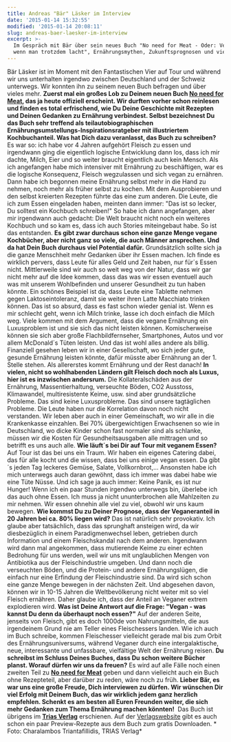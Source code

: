 ```yaml
---
title: Andreas "Bär" Läsker im Interview
date: '2015-01-14 15:32:55'
modified: '2015-01-14 20:08:11'
slug: andreas-baer-laesker-im-interview
excerpt: >-
  Im Gespräch mit Bär über sein neues Buch "No need for Meat - Oder: Vegan ist
  wenn man trotzdem lacht", Ernährungsmythen, Zukunftsprognosen und vielem mehr!
---
```


Bär Läsker ist im Moment mit den Fantastischen Vier auf Tour und während wir uns unterhalten irgendwo zwischen Deutschland und der Schweiz unterwegs. Wir konnten ihn zu seinem neuen Buch befragen und über vieles mehr. **Zuerst mal ein großes Lob zu Deinem neuen Buch [No need for Meat](https://www.thieme.de/de/rund-ums-buch-67217.htm), das ja heute offiziell erscheint. Wir durften vorher schon reinlesen und finden es total erfrischend, wie Du Deine Geschichte mit Rezepten und Deinen Gedanken zu Ernährung verbindest. Selbst bezeichnest Du das Buch sehr treffend als teilautobiographischen Ernährungsumstellungs-Inspirationsratgeber mit illustriertem Kochbuchanteil. Was hat Dich dazu veranlasst, das Buch zu schreiben?** Es war so: ich habe vor 4 Jahren aufgehört Fleisch zu essen und irgendwann ging die eigentlich logische Entwicklung dann los, dass ich mir dachte, Milch, Eier und so weiter braucht eigentlich auch kein Mensch. Als ich angefangen habe mich intensiver mit Ernährung zu beschäftigen, war es die logische Konsequenz, Fleisch wegzulassen und sich vegan zu ernähren. Dann habe ich begonnen meine Ernährung selbst mehr in die Hand zu nehmen, noch mehr als früher selbst zu kochen. Mit dem Ausprobieren und den selbst kreierten Rezepten führte das eine zum anderen. Die Leute, die ich zum Essen eingeladen haben, meinten dann immer: "Das ist so lecker, Du solltest ein Kochbuch schreiben!" So habe ich dann angefangen, aber mir irgendwann auch gedacht: Die Welt braucht nicht noch ein weiteres Kochbuch und so kam es, dass ich auch Stories miteingebaut habe. So ist das entstanden. **Es gibt zwar durchaus schon eine ganze Menge vegane Kochbücher, aber nicht ganz so viele, die auch Männer ansprechen. Und da hat Dein Buch durchaus viel Potential dafür.** Grundsätzlich sollte sich ja die ganze Menschheit mehr Gedanken über ihr Essen machen. Ich finde es wirklich pervers, dass Leute für alles Geld und Zeit haben, nur für´s Essen nicht. Mittlerweile sind wir auch so weit weg von der Natur, dass wir gar nicht mehr auf die Idee kommen, dass das was wir essen eventuell auch was mit unserem Wohlbefinden und unserer Gesundheit zu tun haben könnte. Ein schönes Beispiel ist da, dass Leute eine Tablette nehmen gegen Laktoseintoleranz, damit sie weiter ihren Latte Macchiato trinken können. Das ist so absurd, dass es fast schon wieder genial ist. Wenn es mir schlecht geht, wenn ich Milch trinke, lasse ich doch einfach die Milch weg. Viele kommen mit dem Argument, dass die vegane Ernährung ein Luxusproblem ist und sie sich das nicht leisten können. Komischerweise können sie sich aber große Flachbildfernseher, Smartphones, Autos und vor allem McDonald´s Tüten leisten. Und das ist wohl alles andere als billig. Finanziell gesehen leben wir in einer Gesellschaft, wo sich jeder gute, gesunde Ernährung leisten könnte, dafür müsste aber Ernährung an der 1. Stelle stehen. Als allererstes kommt Ernährung und der Rest danach! **In vielen, nicht so wohlhabenden Ländern gilt Fleisch doch noch als Luxus, hier ist es inzwischen andersrum.** Die Kollateralschäden aus der Ernährung, Massentierhaltung, verseuchte Böden, CO2 Ausstoss, Klimawandel, multiresistente Keime, usw. sind aber grundsätzliche Probleme. Das sind keine Luxusprobleme. Das sind unsere tagtäglichen Probleme. Die Leute haben nur die Korrelation davon noch nicht verstanden. Wir leben aber auch in einer Gemeinschaft, wo wir alle in die Krankenkasse einzahlen. Bei 70% übergewichtigen Erwachsenen so wie in Deutschland, wo dicke Kinder schon fast normaler sind als schlanke, müssen wir die Kosten für Gesundheitsausgaben alle mittragen und so betrifft es uns auch alle. **Wie läuft´s bei Dir auf Tour mit veganem Essen?**  Auf Tour ist das bei uns ein Traum. Wir haben ein eigenes Catering dabei, das für alle kocht und die wissen, dass bei uns einige vegan essen. Da gibt´s jeden Tag leckeres Gemüse, Salate, Vollkornbrot,... Ansonsten habe ich mich unterwegs auch daran gewöhnt, dass ich immer was dabei habe wie eine Tüte Nüsse. Und ich sage ja auch immer: Keine Panik, es ist nur Hunger! Wenn ich ein paar Stunden irgendwo unterwegs bin, überlebe ich das auch ohne Essen. Ich muss ja nicht ununterbrochen alle Mahlzeiten zu mir nehmen. Wir essen ohnehin alle viel zu viel, obwohl wir uns kaum bewegen. **Wie kommst Du zu Deiner Prognose, dass der Veganeranteil in 20 Jahren bei ca. 80% liegen wird?** Das ist natürlich sehr provokativ. Ich glaube aber tatsächlich, dass das sprunghaft ansteigen wird, da wir diesbezüglich in einem Paradigmenwechsel leben, getrieben durch Information und einem Fleischskandal nach dem anderen. Irgendwann wird dann mal angekommen, dass mutierende Keime zu einer echten Bedrohung für uns werden, weil wir uns mit unglaublichen Mengen von Antibiotika aus der Fleischindustrie umgeben. Und dann noch die verseuchten Böden, und die Protein- und andere Ernährungslügen, die einfach nur eine Erfindung der Fleischindustrie sind. Da wird sich schon eine ganze Menge bewegen in der nächsten Zeit. Und abgesehen davon, können wir in 10-15 Jahren die Weltbevölkerung nicht weiter mit so viel Fleisch ernähren. Daher glaube ich, dass der Anteil an Veganer extrem explodieren wird. **Was ist Deine Antwort auf die Frage: "Vegan - was kannst Du denn da überhaupt noch essen?"** Auf der anderen Seite, jenseits von Fleisch, gibt es doch 1000de von Nahrungsmitteln, die aus irgendeinem Grund nie am Teller eines Fleischessers landen. Wie ich auch im Buch schreibe, kommen Fleischesser vielleicht gerade mal bis zum Orbit des Ernährungsuniversums, während Veganer durch eine intergalaktische, neue, interessante und unfassbare, vielfältige Welt der Ernährung reisen. **Du schreibst im Schluss Deines Buches, dass Du schon weitere Bücher planst. Worauf dürfen wir uns da freuen?** Es wird auf alle Fälle noch einen zweiten Teil zu [**No need for Meat**](https://www.thieme.de/de/rund-ums-buch-67217.htm) geben und dann vielleicht auch ein Buch ohne Rezepteteil, aber darüber zu reden, wäre noch zu früh. **Lieber Bär, es war uns eine große Freude, Dich interviewen zu dürfen. Wir wünschen Dir viel Erfolg mit Deinem Buch, das wir wirklich jedem ganz herzlich empfehlen. Schenkt es am besten all Euren Freunden weiter, die sich mehr Gedanken zum Thema Ernährung machen könnten!**  Das Buch ist übrigens im **[Trias Verlag](https://www.thieme.de/de/rund-ums-buch-67217.htm)** erschienen. Auf der [Verlagswebsite](https://www.thieme.de/de/rund-ums-buch-67217.htm) gibt es auch schon ein paar Preview-Rezepte aus dem Buch zum gratis Downloaden. <!-- Image removed (no copyright): Läsker-No-Need-For-Meat-640x807.jpg --> \* Foto: Charalambos Triantafillidis, TRIAS Verlag\*

